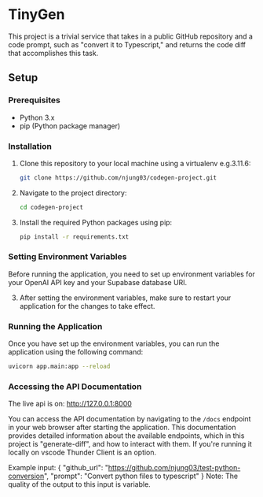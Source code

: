 
# TinyGen

This project is a trivial service that takes in a public GitHub repository and a code prompt, such as "convert it to Typescript," and returns the code diff that accomplishes this task.

## Setup

### Prerequisites

- Python 3.x
- pip (Python package manager)

### Installation

1. Clone this repository to your local machine using a virtualenv e.g.3.11.6:

   ```bash
   git clone https://github.com/njung03/codegen-project.git
   ```

2. Navigate to the project directory:

   ```bash
   cd codegen-project
   ```

3. Install the required Python packages using pip:

   ```bash
   pip install -r requirements.txt
   ```

### Setting Environment Variables

Before running the application, you need to set up environment variables for your OpenAI API key and your Supabase database URI. 

3. After setting the environment variables, make sure to restart your application for the changes to take effect.

### Running the Application

Once you have set up the environment variables, you can run the application using the following command:

```bash
uvicorn app.main:app --reload
```

### Accessing the API Documentation

The live api is on: http://127.0.0.1:8000 

You can access the API documentation by navigating to the `/docs` endpoint in your web browser after starting the application. This documentation provides detailed information about the available endpoints, which in this project is "generate-diff", and how to interact with them. If you're running it locally on vscode
Thunder Client is an option.

Example input: {
  "github_url": "https://github.com/njung03/test-python-conversion",
  "prompt": "Convert python files to typescript"
}
Note: The quality of the output to this input is variable.
